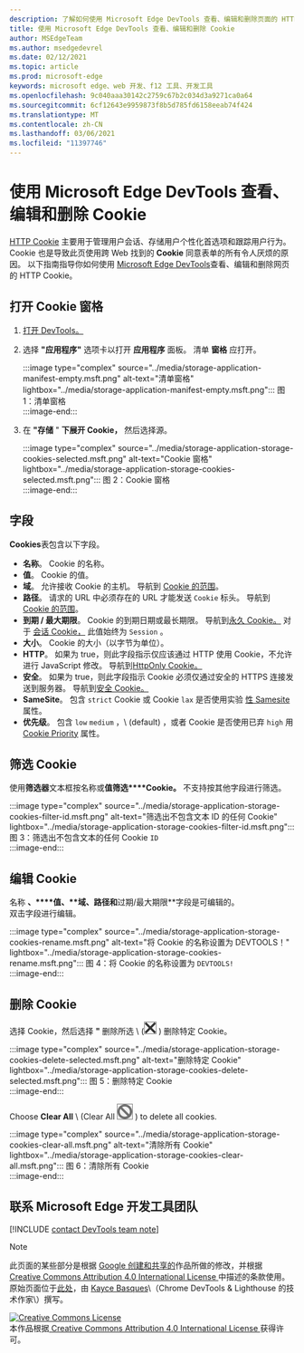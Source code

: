```yaml
---
description: 了解如何使用 Microsoft Edge DevTools 查看、编辑和删除页面的 HTTP Cookie。
title: 使用 Microsoft Edge DevTools 查看、编辑和删除 Cookie
author: MSEdgeTeam
ms.author: msedgedevrel
ms.date: 02/12/2021
ms.topic: article
ms.prod: microsoft-edge
keywords: microsoft edge、web 开发、f12 工具、开发工具
ms.openlocfilehash: 9c040aaa30142c2759c67b2c034d3a9271ca0a64
ms.sourcegitcommit: 6cf12643e9959873f8b5d785fd6158eeab74f424
ms.translationtype: MT
ms.contentlocale: zh-CN
ms.lasthandoff: 03/06/2021
ms.locfileid: "11397746"
---
```

<!-- Copyright Kayce Basques 

   Licensed under the Apache License, Version 2.0 (the "License");
   you may not use this file except in compliance with the License.
   You may obtain a copy of the License at

       https://www.apache.org/licenses/LICENSE-2.0

   Unless required by applicable law or agreed to in writing, software
   distributed under the License is distributed on an "AS IS" BASIS,
   WITHOUT WARRANTIES OR CONDITIONS OF ANY KIND, either express or implied.
   See the License for the specific language governing permissions and
   limitations under the License.  -->

# <a name="view-edit-and-delete-cookies-with-microsoft-edge-devtools"></a>使用 Microsoft Edge DevTools 查看、编辑和删除 Cookie  

[HTTP Cookie][MDNHTTPCookies] 主要用于管理用户会话、存储用户个性化首选项和跟踪用户行为。  Cookie 也是导致此页使用跨 Web 找到的 **Cookie** 同意表单的所有令人厌烦的原因。  以下指南指导你如何使用 [Microsoft Edge DevTools][MicrosoftEdgeDevTools]查看、编辑和删除网页的 HTTP Cookie。  

## <a name="open-the-cookies-pane"></a>打开 Cookie 窗格  

1.  [打开 DevTools。][DevToolsOpen]  
1.  选择 **"应用程序"** 选项卡以打开 **应用程序** 面板。  清单 **窗格** 应打开。  
    
    :::image type="complex" source="../media/storage-application-manifest-empty.msft.png" alt-text="清单窗格" lightbox="../media/storage-application-manifest-empty.msft.png":::
       图 1：清单窗格  
    :::image-end:::  

1.  在 **"存储** " **下展开 Cookie，** 然后选择源。  
    
    :::image type="complex" source="../media/storage-application-storage-cookies-selected.msft.png" alt-text="Cookie 窗格" lightbox="../media/storage-application-storage-cookies-selected.msft.png":::
       图 2：Cookie 窗格  
    :::image-end:::  

## <a name="fields"></a>字段  

**Cookies**表包含以下字段。  

*   **名称**。  Cookie 的名称。  
*   **值**。  Cookie 的值。  
*   **域**。  允许接收 Cookie 的主机。  导航到 [Cookie 的范围][MDNHTTPCookiesScope]。  
*   **路径**。  请求的 URL 中必须存在的 URL 才能发送 `Cookie` 标头。  导航到 [Cookie 的范围][MDNHTTPCookiesScope]。  
*   **到期 / 最大期限**。  Cookie 的到期日期或最长期限。  导航到[永久 Cookie。][MDNHTTPCookiesPermanent]  对于 [会话 Cookie，][MDNHTTPCookiesSession] 此值始终为 `Session` 。  
*   **大小**。  Cookie 的大小（以字节为单位）。  
*   **HTTP**。  如果为 true，则此字段指示仅应该通过 HTTP 使用 Cookie，不允许进行 JavaScript 修改。  导航到[HttpOnly Cookie。][MDNHTTPCookiesSecure]  
*   **安全**。  如果为 true，则此字段指示 Cookie 必须仅通过安全的 HTTPS 连接发送到服务器。  导航到[安全 Cookie。][MDNHTTPCookiesSecure]  
*   **SameSite**。  包含 `strict` Cookie 或 Cookie `lax` 是否使用实验 [性 Samesite][MDNHTTPCookiesSamesite] 属性。  
*   **优先级**。  包含 `low` `medium` ，\ (default\) ，或者 Cookie 是否使用已弃 `high` 用 [Cookie Priority][ChromiumIssue232693] 属性。

## <a name="filter-cookies"></a>筛选 Cookie  

使用**筛选器**文本框按名称或**值筛选****Cookie。**  不支持按其他字段进行筛选。  

:::image type="complex" source="../media/storage-application-storage-cookies-filter-id.msft.png" alt-text="筛选出不包含文本 ID 的任何 Cookie" lightbox="../media/storage-application-storage-cookies-filter-id.msft.png":::
   图 3：筛选出不包含文本的任何 Cookie `ID`  
:::image-end:::  

## <a name="edit-a-cookie"></a>编辑 Cookie  

名称 **、****值、****域**、**路径**和**过期/最大期限**字段是可编辑的。  
双击字段进行编辑。  

:::image type="complex" source="../media/storage-application-storage-cookies-rename.msft.png" alt-text="将 Cookie 的名称设置为 DEVTOOLS！" lightbox="../media/storage-application-storage-cookies-rename.msft.png":::
   图 4：将 Cookie 的名称设置为 `DEVTOOLS!`  
:::image-end:::  

## <a name="delete-cookies"></a>删除 Cookie  

选择 Cookie，然后选择 **"** 删除所选 \ (![ 删除所选 ][ImageDeleteIcon] \) 删除特定 Cookie。  

:::image type="complex" source="../media/storage-application-storage-cookies-delete-selected.msft.png" alt-text="删除特定 Cookie" lightbox="../media/storage-application-storage-cookies-delete-selected.msft.png":::
   图 5：删除特定 Cookie  
:::image-end:::  

Choose **Clear All** \ (Clear All ![ ][ImageClearIcon] \) to delete all cookies.  

:::image type="complex" source="../media/storage-application-storage-cookies-clear-all.msft.png" alt-text="清除所有 Cookie" lightbox="../media/storage-application-storage-cookies-clear-all.msft.png":::
   图 6：清除所有 Cookie  
:::image-end:::  

## <a name="getting-in-touch-with-the-microsoft-edge-devtools-team"></a>联系 Microsoft Edge 开发工具团队  

[!INCLUDE [contact DevTools team note](../includes/contact-devtools-team-note.md)]  

<!-- image links -->  

[ImageClearIcon]: ../media/clear-icon.msft.png  
[ImageDeleteIcon]: ../media/delete-icon.msft.png  

<!-- links -->  

[MicrosoftEdgeDevTools]: /microsoft-edge/devtools-guide-chromium "Microsoft Edge (Chromium) 开发人员工具"  
[DevToolsOpen]: /microsoft-edge/devtools-guide-chromium/open "打开 Microsoft Edge DevTools"  

[ChromiumIssue232693]: https://bugs.chromium.org/p/chromium/issues/detail?id=232693 "Chromium 问题 232693：实现 Cookie 服务优先级|Chromium Bugs"  

[MDNHTTPCookies]: https://developer.mozilla.org/docs/Web/HTTP/Cookies "HTTP cookie |MDN"  
[MDNHTTPCookiesPermanent]: https://developer.mozilla.org/docs/Web/HTTP/Cookies#Permanent_cookies "HTTP Cookie - 永久 cookie |MDN"  
[MDNHTTPCookiesSamesite]: https://developer.mozilla.org/docs/Web/HTTP/Cookies#SameSite_cookies "HTTP Cookie - SameSite cookie |MDN"  
[MDNHTTPCookiesScope]: https://developer.mozilla.org/docs/Web/HTTP/Cookies#Scope_of_cookies "HTTP Cookie - Cookie |MDN"  
[MDNHTTPCookiesSecure]: https://developer.mozilla.org/docs/Web/HTTP/Cookies#Secure_and_HttpOnly_cookies "HTTP Cookie - 安全 Cookie 和 HttpOnly cookie |MDN"  
[MDNHTTPCookiesSession]: https://developer.mozilla.org/docs/Web/HTTP/Cookies#Session_cookies "HTTP Cookie - 会话|MDN"  

> [!NOTE]
> 此页面的某些部分是根据 [Google 创建和共享的][GoogleSitePolicies]作品所做的修改，并根据[ Creative Commons Attribution 4.0 International License ][CCA4IL]中描述的条款使用。  
> 原始页面位于[此处](https://developers.google.com/web/tools/chrome-devtools/storage/cookies)，由 [Kayce Basques][KayceBasques]\（Chrome DevTools \& Lighthouse 的技术作家\）撰写。  

[![Creative Commons License][CCby4Image]][CCA4IL]  
本作品根据[ Creative Commons Attribution 4.0 International License ][CCA4IL]获得许可。  

[CCA4IL]: https://creativecommons.org/licenses/by/4.0  
[CCby4Image]: https://i.creativecommons.org/l/by/4.0/88x31.png  
[GoogleSitePolicies]: https://developers.google.com/terms/site-policies  
[KayceBasques]: https://developers.google.com/web/resources/contributors/kaycebasques  
